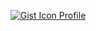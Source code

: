 <p align='center'>

<a href="https://gist.github.com/lucioerlan" target="_blank" rel="noopener">

<img Alt="Gist Icon Profile" title="Gist Icon Profile" src="https://img.shields.io/badge/-Gist-555859?style=flat-square&logo=Github&logoColor=white&link=https://gist.github.com/lucioerlan"> 
</a> 
 
<p/>


